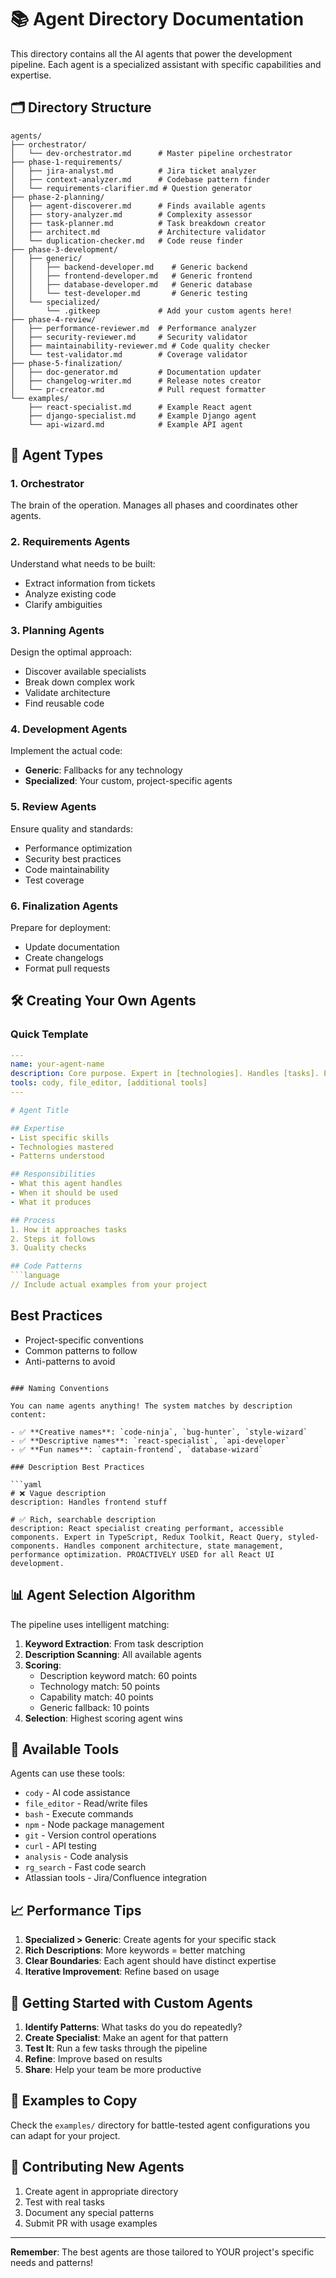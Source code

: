 # 📚 Agent Directory Documentation

This directory contains all the AI agents that power the development pipeline. Each agent is a specialized assistant with specific capabilities and expertise.

## 🗂️ Directory Structure

```
agents/
├── orchestrator/
│   └── dev-orchestrator.md      # Master pipeline orchestrator
├── phase-1-requirements/
│   ├── jira-analyst.md          # Jira ticket analyzer
│   ├── context-analyzer.md      # Codebase pattern finder
│   └── requirements-clarifier.md # Question generator
├── phase-2-planning/
│   ├── agent-discoverer.md      # Finds available agents
│   ├── story-analyzer.md        # Complexity assessor
│   ├── task-planner.md          # Task breakdown creator
│   ├── architect.md             # Architecture validator
│   └── duplication-checker.md   # Code reuse finder
├── phase-3-development/
│   ├── generic/
│   │   ├── backend-developer.md    # Generic backend
│   │   ├── frontend-developer.md   # Generic frontend
│   │   ├── database-developer.md   # Generic database
│   │   └── test-developer.md       # Generic testing
│   └── specialized/
│       └── .gitkeep             # Add your custom agents here!
├── phase-4-review/
│   ├── performance-reviewer.md  # Performance analyzer
│   ├── security-reviewer.md     # Security validator
│   ├── maintainability-reviewer.md # Code quality checker
│   └── test-validator.md        # Coverage validator
├── phase-5-finalization/
│   ├── doc-generator.md         # Documentation updater
│   ├── changelog-writer.md      # Release notes creator
│   └── pr-creator.md            # Pull request formatter
└── examples/
    ├── react-specialist.md      # Example React agent
    ├── django-specialist.md     # Example Django agent
    └── api-wizard.md            # Example API agent
```

## 🎯 Agent Types

### 1. Orchestrator

The brain of the operation. Manages all phases and coordinates other agents.

### 2. Requirements Agents

Understand what needs to be built:

- Extract information from tickets
- Analyze existing code
- Clarify ambiguities

### 3. Planning Agents

Design the optimal approach:

- Discover available specialists
- Break down complex work
- Validate architecture
- Find reusable code

### 4. Development Agents

Implement the actual code:

- **Generic**: Fallbacks for any technology
- **Specialized**: Your custom, project-specific agents

### 5. Review Agents

Ensure quality and standards:

- Performance optimization
- Security best practices
- Code maintainability
- Test coverage

### 6. Finalization Agents

Prepare for deployment:

- Update documentation
- Create changelogs
- Format pull requests

## 🛠️ Creating Your Own Agents

### Quick Template

````yaml
---
name: your-agent-name
description: Core purpose. Expert in [technologies]. Handles [tasks]. PROACTIVELY USED for [when to use].
tools: cody, file_editor, [additional tools]
---

# Agent Title

## Expertise
- List specific skills
- Technologies mastered
- Patterns understood

## Responsibilities
- What this agent handles
- When it should be used
- What it produces

## Process
1. How it approaches tasks
2. Steps it follows
3. Quality checks

## Code Patterns
```language
// Include actual examples from your project
````

## Best Practices

- Project-specific conventions
- Common patterns to follow
- Anti-patterns to avoid

````

### Naming Conventions

You can name agents anything! The system matches by description content:

- ✅ **Creative names**: `code-ninja`, `bug-hunter`, `style-wizard`
- ✅ **Descriptive names**: `react-specialist`, `api-developer`
- ✅ **Fun names**: `captain-frontend`, `database-wizard`

### Description Best Practices

```yaml
# ❌ Vague description
description: Handles frontend stuff

# ✅ Rich, searchable description
description: React specialist creating performant, accessible components. Expert in TypeScript, Redux Toolkit, React Query, styled-components. Handles component architecture, state management, performance optimization. PROACTIVELY USED for all React UI development.
````

## 📊 Agent Selection Algorithm

The pipeline uses intelligent matching:

1. **Keyword Extraction**: From task description
2. **Description Scanning**: All available agents
3. **Scoring**:
   - Description keyword match: 60 points
   - Technology match: 50 points
   - Capability match: 40 points
   - Generic fallback: 10 points
4. **Selection**: Highest scoring agent wins

## 🔧 Available Tools

Agents can use these tools:

- `cody` - AI code assistance
- `file_editor` - Read/write files
- `bash` - Execute commands
- `npm` - Node package management
- `git` - Version control operations
- `curl` - API testing
- `analysis` - Code analysis
- `rg_search` - Fast code search
- Atlassian tools - Jira/Confluence integration

## 📈 Performance Tips

1. **Specialized > Generic**: Create agents for your specific stack
2. **Rich Descriptions**: More keywords = better matching
3. **Clear Boundaries**: Each agent should have distinct expertise
4. **Iterative Improvement**: Refine based on usage

## 🚀 Getting Started with Custom Agents

1. **Identify Patterns**: What tasks do you do repeatedly?
2. **Create Specialist**: Make an agent for that pattern
3. **Test It**: Run a few tasks through the pipeline
4. **Refine**: Improve based on results
5. **Share**: Help your team be more productive

## 📝 Examples to Copy

Check the `examples/` directory for battle-tested agent configurations you can adapt for your project.

## 🤝 Contributing New Agents

1. Create agent in appropriate directory
2. Test with real tasks
3. Document any special patterns
4. Submit PR with usage examples

---

**Remember**: The best agents are those tailored to YOUR project's specific needs and patterns!
